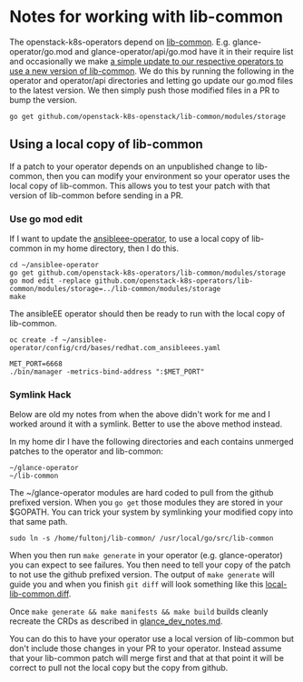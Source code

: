 # Notes for working with lib-common

The openstack-k8s-operators depend on 
[lib-common](https://github.com/openstack-k8s-operators/lib-common).
E.g. glance-operator/go.mod and glance-operator/api/go.mod have it
in their require list and occasionally we make 
[a simple update to our respective operators to use a new version of lib-common](https://github.com/openstack-k8s-operators/glance-operator/commit/ef8842b9bbaad4fdc461ee3573b5dcbe13e2bd55).
We do this by running the following in the operator and operator/api
directories and letting go update our go.mod files to the latest
version. We then simply push those modified files in a PR to bump the
version.

```
go get github.com/openstack-k8s-openstack/lib-common/modules/storage
```

## Using a local copy of lib-common

If a patch to your operator depends on an unpublished change to
lib-common, then you can modify your environment so your operator
uses the local copy of lib-common. This allows you to test your patch
with that version of lib-common before sending in a PR.

### Use go mod edit

If I want to update the
[ansibleee-operator](https://github.com/openstack-k8s-operators/ansibleee-operator),
to use a local copy of lib-common in my home directory, then I do this.

```
cd ~/ansiblee-operator
go get github.com/openstack-k8s-operators/lib-common/modules/storage
go mod edit -replace github.com/openstack-k8s-operators/lib-common/modules/storage=../lib-common/modules/storage
make
```

The ansibleEE operator should then be ready to run with the local copy
of lib-common. 

```
oc create -f ~/ansiblee-operator/config/crd/bases/redhat.com_ansibleees.yaml
```

```
MET_PORT=6668
./bin/manager -metrics-bind-address ":$MET_PORT"
```

### Symlink Hack

Below are old my notes from when the above didn't work for me and I
worked around it with a symlink. Better to use the above method
instead.

In my home dir I have the following directories and each contains
unmerged patches to the operator and lib-common:

```
~/glance-operator
~/lib-common
```

The ~/glance-operator modules are hard coded to pull from the github
prefixed version. When you `go get` those modules they are stored in
your $GOPATH. You can trick your system by symlinking your modified
copy into that same path.

```
sudo ln -s /home/fultonj/lib-common/ /usr/local/go/src/lib-common
```

When you then run `make generate` in your operator
(e.g. glance-operator) you can expect to see failures. You then need
to tell your copy of the patch to not use the github prefixed
version. The output of `make generate` will guide you and when you
finish `git diff` will look something like this
[local-lib-common.diff](local-lib-common.diff).

Once `make generate && make manifests && make build` builds cleanly
recreate the CRDs as described
in [glance_dev_notes.md](glance_dev_notes.md).

You can do this to have your operator use a local version of
lib-common but don't include those changes in your PR to your
operator. Instead assume that your lib-common patch will merge
first and that at that point it will be correct to pull not the local
copy but the copy from github.
